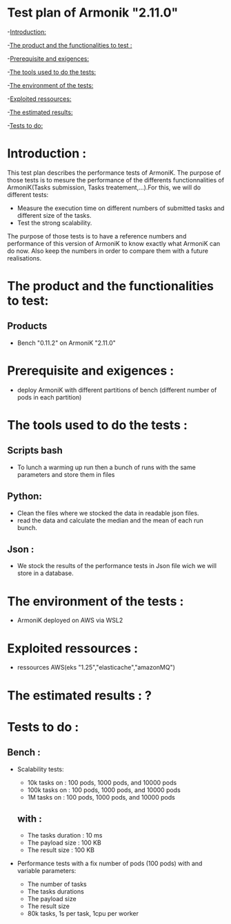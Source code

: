  # Test plan of Armonik "2.11.0"
-[Introduction:](#Introduction)

-[The product and the functionalities to test :](#the-product-and-the-functionalities-to-test)

-[Prerequisite and exigences:](#prerequisite-and-exigences)

-[The tools used to do the tests:](#the-tools-used-to-do-the-tests)

-[The environment of the tests:](#the-environment-of-the-tests)

-[Exploited ressources:](#exploited-ressources)

-[The estimated results:](#the-estimated-results)

-[Tests to do:](#tests-to-do)

# Introduction :
This test plan describes the performance tests of ArmoniK. The purpose of those tests is to mesure the performance of the differents functionnalities of ArmoniK(Tasks submission, Tasks treatement,...).For this, we will do different tests:
- Measure the execution time on different numbers of submitted tasks and different size of the tasks.
- Test the strong scalability.

The purpose of those tests is to have a reference numbers and performance of this version of ArmoniK to know exactly what ArmoniK can do now. Also keep the numbers in order to compare them with a future realisations.


# The product and the functionalities to test:
## Products
- Bench "0.11.2" on ArmoniK "2.11.0"


# Prerequisite and exigences :
- deploy ArmoniK with different partitions of bench (different number of pods in each partition)

# The tools used to do the tests :
## Scripts bash
- To lunch a warming up run then a bunch of runs with the same parameters and store them in files
## Python:
- Clean the files where we stocked the data in readable json files.
- read the data and calculate the median and the mean of each run bunch.
## Json :
- We stock the results of the performance tests in Json file wich we will store in a database.

# The environment of the tests :
- ArmoniK deployed on AWS via WSL2

# Exploited ressources :
- ressources AWS(eks "1.25","elasticache","amazonMQ")

# The estimated results : ?

# Tests to do :
## Bench :
- Scalability tests:
    - 10k tasks on : 100 pods, 1000 pods, and 10000 pods
    - 100k tasks on : 100 pods, 1000 pods, and 10000 pods
    - 1M tasks on : 100 pods, 1000 pods, and 10000 pods
    ## with :
    - The tasks duration : 10 ms
    - The payload size : 100 KB
    - The result size : 100 KB

- Performance tests with a fix number of pods (100 pods) with and variable parameters:
    - The number of tasks
    - The tasks durations
    - The payload size
    - The result size
    - 80k tasks, 1s per task, 1cpu per worker
